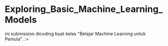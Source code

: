 # Exploring_Basic_Machine_Learning_Models
ini submission dicoding buat kelas "Belajar Machine Learning untuk Pemula". :>
